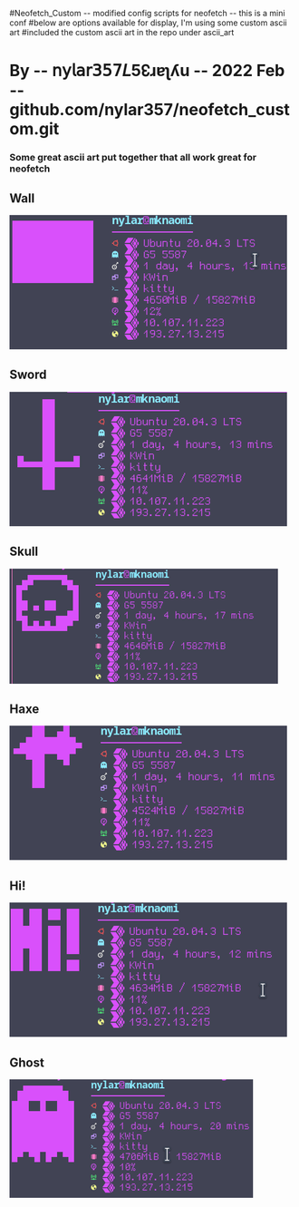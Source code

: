 #Neofetch_Custom -- modified config scripts for neofetch -- this is a mini conf
#below are options available for display, I'm using some custom ascii art 
#included the custom ascii art in the repo under ascii_art 
# By -- 𝗇𝗒𝗅𝖺𝗋𝟥𝟧𝟩𝘓5↋ɹɐʅʎu --  2022 Feb -- github.com/nylar357/neofetch_custom.git 







### Some great ascii art put together that all work great for neofetch

## Wall

![prevuew](img/wall.png)
## Sword

![prevuew](img/sword.png)
## Skull

![prevuew](img/skull.png)
## Haxe

![prevuew](img/haxe.png)

## Hi!

![prevuew](img/hi!.png)

## Ghost

![prevuew](img/ghost.png)
